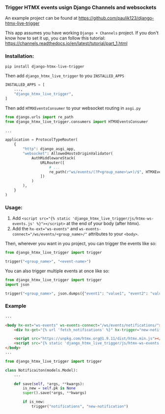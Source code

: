 ### Trigger HTMX events usign Django Channels and websockets

An example project can be found at https://github.com/paulik123/django-htmx-live-trigger

This app assumes you have working `Django + Channels` project.
If you don't know how to set it up, you can follow this tutorial:
https://channels.readthedocs.io/en/latest/tutorial/part_1.html


### Installation:
```bash
pip install django-htmx-live-trigger
```


Then add `django_htmx_live_trigger` to you `INSTALLED_APPS`
```python
INSTALLED_APPS = [
    ...,
    "django_htmx_live_trigger",
]
```

Then add `HTMXEventsConsumer` to your websocket routing in `asgi.py`

```python
from django.urls import re_path
from django_htmx_live_trigger.consumers import HTMXEventsConsumer
 
...

application = ProtocolTypeRouter(
    {
        "http": django_asgi_app,
        "websocket": AllowedHostsOriginValidator(
            AuthMiddlewareStack(
				URLRouter([
					# ...
					re_path(r"ws/events/(?P<group_name>\w+)/$", HTMXEventsConsumer.as_asgi()),
                ])
            )
        ),
    }
)
```


### Usage:

1. Add `<script src="{% static 'django_htmx_live_trigger/js/htmx-ws-events.js' %}"></script>` at the end of your body (after htmx).
2. Add the `hx-ext="ws-events"` and `ws-events-connect="/ws/events/<group_name>/"` attributes to your `<body>`.

Then, wherever you want in you project, you can trigger the events like so:

```python
from django_htmx_live_trigger import trigger

trigger("<group_name>", "<event-name>")
```

You can also trigger multiple events at once like so:
```python
from django_htmx_live_trigger import trigger
import json

trigger("<group_name>", json.dumps({"event1": "value1", "event2": "value2"}))
```


### Example
```html
...

<body hx-ext="ws-events" ws-events-connect="/ws/events/notifications/">
    <div hx-get="{% url 'fetch_notifications' %}" hx-trigger="new-notification from:body"></div>

    <script src="https://unpkg.com/htmx.org@1.9.11/dist/htmx.min.js"></script>
    <script src="{% static 'django_htmx_live_trigger/js/htmx-ws-events.js' %}"></script>
</body>
...
```

```python
from django_htmx_live_trigger import trigger

class Notificaiton(models.Model):
    ...

    def save(self, *args, **kwargs):
        is_new = self.pk is None
        super().save(*args, **kwargs)

        if is_new:
            trigger("notifications", "new-notification")
```
